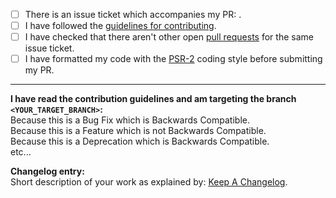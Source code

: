 - [ ] There is an issue ticket which accompanies my PR: <Your-Issue-Link>.
- [ ] I have followed the [guidelines for contributing](https://github.com/nntoan/valet-pro-max/blob/master/CONTRIBUTING.md).
- [ ] I have checked that there aren't other open [pull requests](https://github.com/nntoan/valet-pro-max/pulls) for the same issue ticket.
- [ ] I have formatted my code with the [PSR-2](http://www.php-fig.org/psr/psr-2/) coding style before submitting my PR.
-----

**I have read the contribution guidelines and am targeting the branch `<YOUR_TARGET_BRANCH>`:**  
Because this is a Bug Fix which is Backwards Compatible.  
Because this is a Feature which is not Backwards Compatible.  
Because this is a Deprecation which is Backwards Compatible.  
etc...

**Changelog entry:**  
Short description of your work as explained by: [Keep A Changelog](https://keepachangelog.com).
